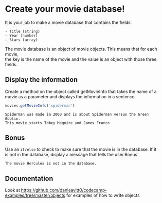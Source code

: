 # Create your movie database!

It is your job to make a movie database that contains the fields:

    - Title (string)
    - Year (number)
    - Stars (array)

The movie database is an object of movie objects. This means that for each movie,  
the key is the name of the movie and the value is an object with those three fields.

## Display the information

Create a method on the object called getMovieInfo that takes the name of a movie as a parameter
and displays the information in a sentence.

```js
movies.getMovieInfo('spiderman')
```

```
Spiderman was made in 2000 and is about Spiderman versus the Green Goblin.
This movie starts Tobey Maguire and James Franco
```

## Bonus

Use an `if/else` to check to make sure that the movie is in the database. If it
is not in the database, display a message that tells the user.Bonus

```
The movie Hercules is not in the database.
```

## Documentation
Look at https://github.com/danleavitt0/codecamp-examples/tree/master/objects for examples of how to write objects
